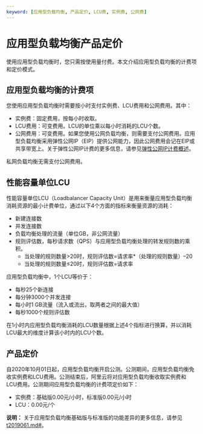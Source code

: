 ```yaml
---
keyword: [应用型负载均衡, 产品定价, LCU费, 实例费, 公网费]
---
```


# 应用型负载均衡产品定价

使用应用型负载均衡时，您只需按使用量付费。本文介绍应用型负载均衡的计费项和定价模式。

## 应用型负载均衡的计费项

您使用应用型负载均衡时需要按小时支付实例费、LCU费用和公网费用。其中：

-   实例费：固定费用，按每小时收取。
-   LCU费用：可变费用。LCU的单位乘以每小时消耗的LCU个数。
-   公网费用：可变费用。如果您使用公网负载均衡，则需要支付公网费用。应用型负载均衡采用弹性公网IP（EIP）提供公网能力，因此公网费用会记在EIP或共享带宽上。关于弹性公网IP计费的更多信息，请参见[弹性公网IP计费概述](https://help.aliyun.com/document_detail/122035.html?spm=a2c4g.11186623.6.545.500329ae0SDkiz)。

私网负载均衡无需支付公网费用。

## 性能容量单位LCU

性能容量单位LCU（Loadbalancer Capacity Unit）是用来衡量应用型负载均衡消耗资源的最小计费单位，通过以下4个方面的指标来衡量资源的消耗：

-   新建连接数
-   并发连接数
-   负载均衡处理的流量（单位GB，非公网流量）
-   规则评估数，每秒请求数（QPS）与应用型负载均衡处理的转发规则数的乘积。
    -   当处理的规则数量\>20时，规则评估数=请求率\*（处理的规则数量）–20
    -   当处理的规则数量≤20时，规则评估数=请求率

应用型负载均衡中，1个LCU等价于：

-   每秒25个新连接
-   每分钟3000个并发连接
-   每小时1 GB流量（流入或流出，取两者之间的最大值）
-   每秒1000个规则评估数

在1小时内应用型负载均衡消耗的LCU数量根据上述4个指标进行换算，并以消耗LCU最大的维度计算该小时内的LCU个数。

## 产品定价

自2020年10月01日起，应用型负载均衡开启公测。公测期间，应用型负载均衡免收实例费和LCU费用。公测结束后，阿里云将对应用型负载均衡收取实例费和LCU费用。公测期间应用型负载均衡的计费项定价如下：

-   实例费：基础版0.00元/小时，标准版0.00元/小时
-   LCU：0.00元/个

**说明：** 关于应用型负载均衡基础版与标准版的功能差异的更多信息，请参见[t2019061.md\#]()。

